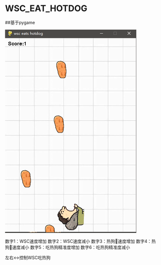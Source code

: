 # WSC_EAT_HOTDOG
##基于pygame


![示例图片](https://github.com/GitJason1027/WSC_EAT_HOTDOG/blob/master/pic/wsc_eathotdog.png)

数字1：WSC速度增加
数字2：WSC速度减小
数字3：热狗🌭速度增加
数字4：热狗🌭速度减小
数字5：吃热狗精准度增加
数字6：吃热狗精准度减小

左右↔控制WSC吃热狗
